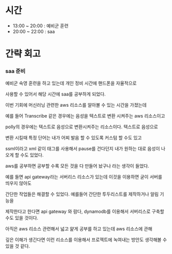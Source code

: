 # 시간

- 13:00 ~ 20:00 : 예비군 훈련
- 20:00 ~ 22:00 : saa

# 간략 회고

### saa 준비

예비군 숙영 훈련을 하고 있는데 개인 정비 시간에 핸드폰을 자율적으로

사용할 수 있어서 해당 시간에 saa를 공부하게 되었다.

이번 기회에 머신러닝 관련한 aws 리소스를 알아볼 수 있는 시간을 가졌는데

예를 들어 Transcribe 같은 경우에는 음성을 텍스트로 변환 시켜주는 aws 리소스이고

polly의 경우에는 텍스트로 음성으로 변환시켜주는 리소스이다. 텍스트로 음성으로

변환 시킬때 특정 단어는 내가 어찌 발음 할 수 있도록 커스텀 할 수도 있고

ssml이라고 xml 같이 태그를 사용해서 pause를 건다던지 내가 원하는 대로 음성이 나오게 할 수도 있었다.

aws를 공부하면 공부할 수록 모든 것을 다 만들어 놨구나 라는 생각이 들었다.

예를 들면 api gateway라는 서버리스 리소스가 있는데 이것을 이용하면 굳이 서버를 띄우지 않아도

간단한 작업들은 해결할 수 있었다. 예를들어 간단한 투두리스트를 제작하거나 알림 기능을

제작한다고 한다면 api gateway 와 람다, dynamodb를 이용해서 서버리스로 구축할 수도 있을 것이다.

아직은 aws 리소스 관련해서 넓고 얉게 공부를 하고 있는데 aws 리소스에 관해

깊은 이해가 생긴다면 이런 리소스를 이용해서 프로젝트에 녹여내는 방안도 생각해볼 수 있을 것 같다.